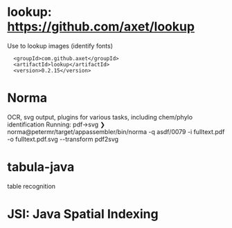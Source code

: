 lookup: https://github.com/axet/lookup
=====
Use to lookup images (identify fonts)

      <groupId>com.github.axet</groupId>
      <artifactId>lookup</artifactId>
      <version>0.2.15</version>
      
      
Norma      
===
OCR, svg output, plugins for various tasks, including chem/phylo identification
Running: pdf->svg
❯ norma@petermr/target/appassembler/bin/norma -q asdf/0079 -i fulltext.pdf -o fulltext.pdf.svg --transform pdf2svg


tabula-java
===
table recognition


JSI:  Java Spatial Indexing
===


